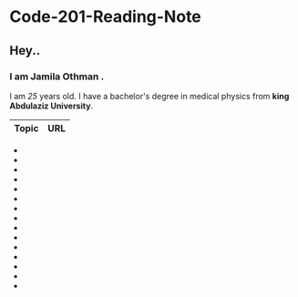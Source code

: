 # Code-201-Reading-Note
## Hey.. 
### I am Jamila Othman .
 I am *25* years old.
 I have a bachelor's degree in medical physics from **king Abdulaziz University**.

**Topic** | **URL**
---------|--------
-
-
-
-
-
-
-
-
-
-
-
-
-
-
-
